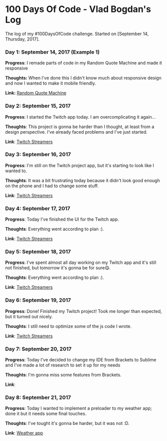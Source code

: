 # 100 Days Of Code - Vlad Bogdan's Log

The log of my #100DaysOfCode challenge. Started on [September 14, Thursday, 2017].

### Day 1: September 14, 2017 (Example 1)

**Progress**: I remade parts of code in my Random Quote Machine and made it responsive

**Thoughts:** When I've done this I didn't know much about responsive design and now I wanted to make it mobile friendly.

**Link:** 
[Random Quote Machine](https://vladbogdan10.github.io/random-quote-machine/)


### Day 2: September 15, 2017 

**Progress**: I started the Twitch app today. I am overcomplicating it again...

**Thoughts**: This project is gonna be harder than I thought, at least from a design perspective. I've already faced problems and I've just started.

**Link**: 
[Twitch Streamers](https://vladbogdan10.github.io/twitch-streamers/)


### Day 3: September 16, 2017 

**Progress**: I'm still on the Twitch project app, but it's starting to look like I wanted to.

**Thoughts**: It was a bit frustrating today because it didn't look good enough on the phone and I had to change some stuff.

**Link**: 
[Twitch Streamers](https://vladbogdan10.github.io/twitch-streamers/)


### Day 4: September 17, 2017 

**Progress**: Today I've finished the UI for the Twitch app.

**Thoughts**: Everything went according to plan :).

**Link**: 
[Twitch Streamers](https://vladbogdan10.github.io/twitch-streamers/)


### Day 5: September 18, 2017 

**Progress**: I've spent almost all day working on my Twitch app and it's still not finished, but tomorrow it's gonna be for sure😋.

**Thoughts**: Everything went according to plan :).

**Link**: 
[Twitch Streamers](https://vladbogdan10.github.io/twitch-streamers/)


### Day 6: September 19, 2017 

**Progress**: Done! Finished my Twitch project! Took me longer than expected, but it turned out nicely.

**Thoughts**: I still need to optimize some of the js code I wrote.

**Link**: 
[Twitch Streamers](https://vladbogdan10.github.io/twitch-streamers/)


### Day 7: September 20, 2017 

**Progress**: Today I've decided to change my IDE from Brackets to Sublime and I've made a lot of research to set it up for my needs

**Thoughts**: I'm gonna miss some features from Brackets.

**Link**: 


### Day 8: September 21, 2017 

**Progress**: Today I wanted to implement a preloader to my weather app; done it but it needs some final touches.

**Thoughts**: I've tought it's gonna be harder, but it was not :D.

**Link**: [Weather app](https://vladbogdan10.github.io/weather-app/)


















